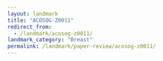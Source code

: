 ```yaml
---
layout: landmark
title: "ACOSOG-Z0011"
redirect_from:
  - /landmark/acosog-z0011/
landmark_category: "Breast"
permalink: /landmark/paper-review/acosog-z0011/
---
```


<!-- Replace this with article content for ACOSOG-Z0011 -->

